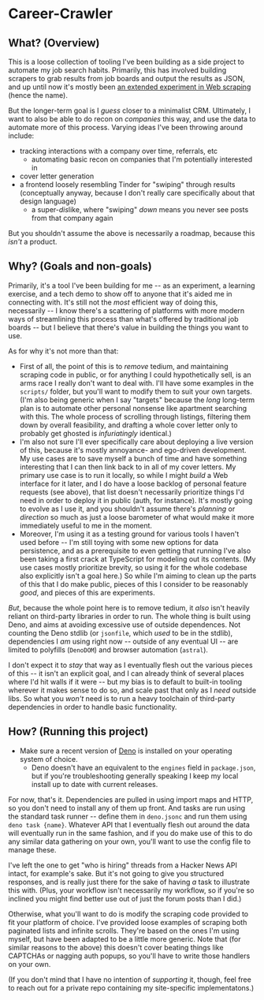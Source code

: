 # Career-Crawler

## What? (Overview)

This is a loose collection of tooling I've been building as a side project to automate my job search habits. Primarily, this has involved building scrapers to grab results from job boards and output the results as JSON, and up until now it's mostly been [an extended experiment in Web scraping](https://bhmt.dev/blog/scraping) (hence the name).

But the longer-term goal is I *guess* closer to a minimalist CRM. Ultimately, I want to also be able to do recon on *companies* this way, and use the data to automate more of this process. Varying ideas I've been throwing around include:

- tracking interactions with a company over time, referrals, etc
  - automating basic recon on companies that I'm potentially interested in
- cover letter generation
- a frontend loosely resembling Tinder for "swiping" through results (conceptually anyway, because I don't really care specifically about that design language)
  - a super-*dis*like, where "swiping" *down* means you never see posts from that company again

But you shouldn't assume the above is necessarily a roadmap, because this *isn't* a product.

## Why? (Goals and non-goals)

Primarily, it's a tool I've been building for me -- as an experiment, a learning exercise, and a tech demo to show off to anyone that it's aided me in connecting with. It's still not the *most* efficient way of doing this, necessarily -- I know there's a scattering of platforms with more modern ways of streamlining this process than what's offered by traditional job boards -- but I believe that there's value in building the things you want to use.

As for why it's not more than that:

- First of all, the point of this is to *remove* tedium, and maintaining scraping code in public, or for anything I could hypothetically sell, is an arms race I really don't want to deal with. I'll have some examples in the `scripts/` folder, but you'll want to modify them to suit your own targets. (I'm also being generic when I say "targets" because the *long* long-term plan is to automate other personal nonsense like apartment searching with this. The whole process of scrolling through listings, filtering them down by overall feasibility, and drafting a whole cover letter only to probably get ghosted is *infuriatingly* identical.)
- I'm also not sure I'll ever specifically care about deploying a live version of this, because it's mostly annoyance- and ego-driven development. My use cases are to save myself a bunch of time and have something interesting that I can then link back to in all of my cover letters. My primary use case is to run it locally, so while I might *build* a Web interface for it later, and I do have a loose backlog of personal feature requests (see above), that list doesn't necessarily prioritize things I'd need in order to deploy it in public (auth, for instance). It's mostly going to evolve as I use it, and you shouldn't assume there's *planning* or *direction* so much as just a loose barometer of what would make it more immediately useful to me in the moment.
- Moreover, I'm using it as a testing ground for various tools I haven't used before -- I'm still toying with some new options for data persistence, and as a prerequisite to even getting that running I've also been taking a first crack at TypeScript for modeling out its contents. (My use cases mostly prioritize brevity, so using it for the whole codebase also explicitly isn't a goal here.) So while I'm aiming to clean up the parts of this that I do make public, pieces of this I consider to be reasonably *good*, and pieces of this are experiments.

*But*, because the whole point here is to remove tedium, it *also* isn't heavily reliant on third-party libraries in order to run. The whole thing is built using Deno, and aims at avoiding excessive use of outside dependences. Not counting the Deno stdlib (or `jsonfile`, which *used* to be in the stdlib), dependencies I *am* using right now -- outside of any eventual UI -- are limited to polyfills (`DenoDOM`) and browser automation (`astral`).

I don't expect it to *stay* that way as I eventually flesh out the various pieces of this -- it isn't an explicit goal, and I can already think of several places where I'd hit walls if it were -- but my bias is to default to built-in tooling wherever it makes sense to do so, and scale past that only as I *need* outside libs. So what you *won't* need is to run a heavy toolchain of third-party dependencies in order to handle basic functionality.

## How? (Running this project)

- Make sure a recent version of [Deno](https://deno.land/) is installed on your operating system of choice.
  - Deno doesn't have an equivalent to the `engines` field in `package.json`, but if you're troubleshooting generally speaking I keep my local install up to date with current releases.

For now, that's it. Dependencies are pulled in using import maps and HTTP, so you don't need to install any of them up front. And tasks are run using the standard task runner -- define them in `deno.jsonc` and run them using `deno task {name}`. Whatever API that I eventually flesh out around the data will eventually run in the same fashion, and if you do make use of this to do any similar data gathering on your own, you'll want to use the config file to manage these.

I've left the one to get "who is hiring" threads from a Hacker News API intact, for example's sake. But it's not going to give you structured responses, and is really just there for the sake of having *a* task to illustrate this with. (Plus, your workflow isn't necessarily my workflow, so if you're so inclined you might find better use out of just the forum posts than I did.)

Otherwise, what you'll want to do is modify the scraping code provided to fit your platform of choice. I've provided loose examples of scraping both paginated lists and infinite scrolls. They're based on the ones I'm using myself, but have been adapted to be a little more generic. Note that (for similar reasons to the above) this doesn't cover beating things like CAPTCHAs or nagging auth popups, so you'll have to write those handlers on your own.

(If you don't mind that I have no intention of *supporting* it, though, feel free to reach out for a private repo containing my site-specific implementatons.)
